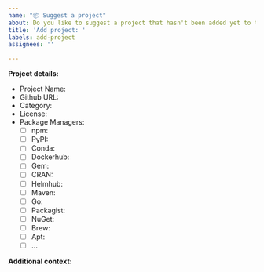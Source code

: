 ```yaml
---
name: "📦 Suggest a project"
about: Do you like to suggest a project that hasn't been added yet to this best-of list?
title: 'Add project: '
labels: add-project
assignees: ''

---
```


<!--
Please make sure that the project was not already added or suggested to this best-of list. You can ensure this by searching the projects.yaml, the Readme, and the issue list.
-->

**Project details:**
<!-- Please fill out as much of the following information as possible. -->

- Project Name:
- Github URL:
- Category:  <!-- Choose one of the existing categories from the Readme or projects.yaml file -->
- License:
- Package Managers: <!-- Add the IDs for every package manager that the project is available on. -->
    - [ ] npm:
    - [ ] PyPI:
    - [ ] Conda:
    - [ ] Dockerhub:
    - [ ] Gem:
    - [ ] CRAN:
    - [ ] Helmhub:
    - [ ] Maven:
    - [ ] Go:
    - [ ] Packagist:
    - [ ] NuGet:
    - [ ] Brew:
    - [ ] Apt:
    - [ ] ...

**Additional context:**

<!-- Optional. Add any other context or additional information about the project. -->
